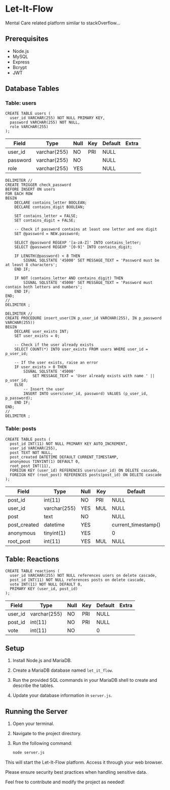 # Let-It-Flow

Mental Care related platform similar to stackOverflow...

## Prerequisites

- Node.js
- MySQL
- Express
- Bcrypt
- JWT

## Database Tables

### Table: users

```mysql
CREATE TABLE users (
  user_id VARCHAR(255) NOT NULL PRIMARY KEY,
  password VARCHAR(255) NOT NULL,
  role VARCHAR(255)
);
```

| Field    | Type         | Null | Key | Default | Extra |
|----------|--------------|------|-----|---------|-------|
| user_id  | varchar(255) | NO   | PRI | NULL    |       |
| password | varchar(255) | NO   |     | NULL    |       |
| role     | varchar(255) | YES  |     | NULL    |       |


```mysql
DELIMITER //
CREATE TRIGGER check_password
BEFORE INSERT ON users
FOR EACH ROW
BEGIN
    DECLARE contains_letter BOOLEAN;
    DECLARE contains_digit BOOLEAN;

    SET contains_letter = FALSE;
    SET contains_digit = FALSE;

    -- Check if password contains at least one letter and one digit
    SET @password = NEW.password;

    SELECT @password REGEXP '[a-zA-Z]' INTO contains_letter;
    SELECT @password REGEXP '[0-9]' INTO contains_digit;

    IF LENGTH(@password) < 8 THEN
        SIGNAL SQLSTATE '45000' SET MESSAGE_TEXT = 'Password must be at least 8 characters';
    END IF;

    IF NOT (contains_letter AND contains_digit) THEN
        SIGNAL SQLSTATE '45000' SET MESSAGE_TEXT = 'Password must contain both letters and numbers';
    END IF;
END;
//
DELIMITER ;
```

```mysql
DELIMITER //
CREATE PROCEDURE insert_user(IN p_user_id VARCHAR(255), IN p_password VARCHAR(255))
BEGIN
    DECLARE user_exists INT;
    SET user_exists = 0;

    -- Check if the user already exists
    SELECT COUNT(*) INTO user_exists FROM users WHERE user_id = p_user_id;

    -- If the user exists, raise an error
    IF user_exists > 0 THEN
        SIGNAL SQLSTATE '45000'
            SET MESSAGE_TEXT = 'User already exists with name ' || p_user_id;
    ELSE
        -- Insert the user
        INSERT INTO users(user_id, password) VALUES (p_user_id, p_password);
    END IF;
END;
//
DELIMITER ;
```



### Table: posts

```mysql
CREATE TABLE posts (
  post_id INT(11) NOT NULL PRIMARY KEY AUTO_INCREMENT,
  user_id VARCHAR(255),
  post TEXT NOT NULL,
  post_created DATETIME DEFAULT CURRENT_TIMESTAMP,
  anonymous TINYINT(1) DEFAULT 0,
  root_post INT(11),
  FOREIGN KEY (user_id) REFERENCES users(user_id) ON DELETE cascade,
  FOREIGN KEY (root_post) REFERENCES posts(post_id) ON DELETE cascade
);
```

| Field        | Type         | Null | Key | Default             | Extra          |
|--------------|--------------|------|-----|---------------------|----------------|
| post_id      | int(11)      | NO   | PRI | NULL                | auto_increment |
| user_id      | varchar(255) | YES  | MUL | NULL                |                |
| post         | text         | NO   |     | NULL                |                |
| post_created | datetime     | YES  |     | current_timestamp() |                |
| anonymous    | tinyint(1)   | YES  |     | 0                   |                |
| root_post    | int(11)      | YES  | MUL | NULL                |                |





## Table: Reactions


```mysql
CREATE TABLE reactions (
  user_id VARCHAR(255) NOT NULL references users on delete cascade,
  post_id INT(11) NOT NULL references posts on delete cascade,
  vote INT(11) NOT NULL DEFAULT 0,
  PRIMARY KEY (user_id, post_id)
);
```

| Field   | Type         | Null | Key | Default | Extra |
|---------|--------------|------|-----|---------|-------|
| user_id | varchar(255) | NO   | PRI | NULL    |       |
| post_id | int(11)      | NO   | PRI | NULL    |       |
| vote    | int(11)      | NO   |     | 0       |       |




## Setup

1. Install Node.js and MariaDB.

2. Create a MariaDB database named `let_it_flow`.

3. Run the provided SQL commands in your MariaDB shell to create and describe the tables.

4. Update your database information in `server.js`.

## Running the Server

1. Open your terminal.

2. Navigate to the project directory.

3. Run the following command:

   ```bash
   node server.js
   ```

This will start the Let-It-Flow platform. Access it through your web browser.

Please ensure security best practices when handling sensitive data.

Feel free to contribute and modify the project as needed!
